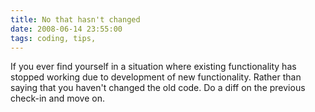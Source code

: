 ```yaml
---
title: No that hasn't changed
date: 2008-06-14 23:55:00
tags: coding, tips, 
---
```

If you ever find yourself in a situation where existing functionality has stopped working due to development of new functionality. Rather than saying that you haven't changed the old code. Do a diff on the previous check-in and move on.